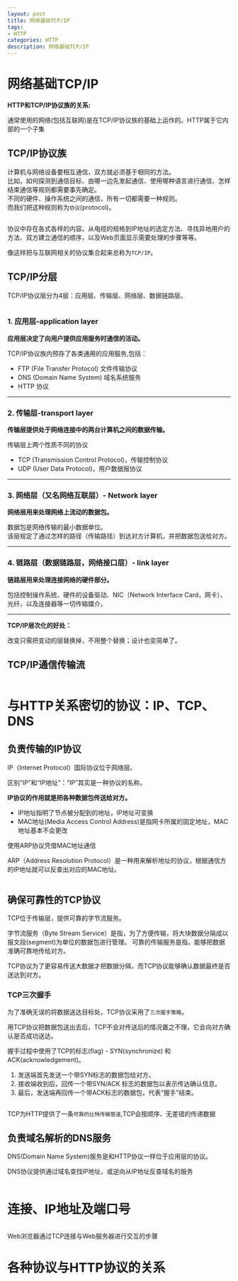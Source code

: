```yaml
---
layout: post
title: 网络基础TCP/IP
tags:
- HTTP
categories: HTTP
description: 网络基础TCP/IP
---
```


# 网络基础TCP/IP

**HTTP和TCP/IP协议族的关系:**

通常使用的网络(包括互联网)是在TCP/IP协议族的基础上运作的。HTTP属于它内部的一个子集

## TCP/IP协议族

计算机与网络设备要相互通信，双方就必须基于相同的方法。  
比如，如何探测到通信目标、由哪一边先发起通信、使用哪种语言进行通信、怎样结束通信等规则都需要事先确定。  
不同的硬件、操作系统之间的通信，所有一切都需要一种规则。  
而我们把这种规则称为`协议`(protocol)。  

<div class="rd">
    <img src="/assets/images/2017/10-11-12/10-28-1.png" alt="">
</div>

协议中存在各式各样的内容。从电缆的规格到IP地址的选定方法、寻找异地用户的方法、双方建立通信的顺序，以及Web页面显示需要处理的步骤等等。

像这样把与互联网相关的协议集合起来总称为`TCP/IP`。

## TCP/IP分层

TCP/IP协议层分为4层：应用层、传输层、网络层、数据链路层。

<div class="rd">
    <img src="/assets/images/2017/10-11-12/10-28-2.png" alt="">
</div>

### 1. 应用层-application layer

**应用层决定了向用户提供应用服务时通信的活动。**

TCP/IP协议族内预存了各类通用的应用服务,包括：

- FTP (File Transfer Protocol) 文件传输协议
- DNS (Domain Name System) 域名系统服务
- HTTP 协议

<hr>

### 2. 传输层-transport layer

**传输层提供处于网络连接中的两台计算机之间的数据传输。**

传输层上两个性质不同的协议

- TCP (Transmission Control Protocol)，传输控制协议
- UDP (User Data Protocol)，用户数据报协议

<hr>

### 3. 网络层（又名网络互联层）- Network layer 

**网络层用来处理网络上流动的数据包。**

数据包是网络传输的最小数据单位。  
该层规定了通过怎样的路径（传输路径）到达对方计算机，并把数据包送给对方。

<hr>

### 4. 链路层（数据链路层，网络接口层）- link layer

**链路层用来处理连接网络的硬件部分。**

包括控制操作系统、硬件的设备驱动、NIC（Network Interface Card，网卡）、光纤，以及连接器等一切传输媒介。

<hr>

**TCP/IP层次化的好处：**

改变只需把变动的层替换掉，不用整个替换；设计也变简单了。

## TCP/IP通信传输流

<div class="rd">
    <img src="/assets/images/2017/10-11-12/10-28-3.png" alt="">
</div>

# 与HTTP关系密切的协议：IP、TCP、DNS

## 负责传输的IP协议

IP（Internet Protocol）国际协议位于网络层。

区别“IP”和“IP地址”：“IP”其实是一种协议的名称。

**IP协议的作用就是把各种数据包传送给对方。**

- IP地址指明了节点被分配到的地址，IP地址可变换  
- MAC地址(Media Access Control Address)是指网卡所属的固定地址，MAC地址基本不会更改

使用ARP协议凭借MAC地址通信

ARP（Address Resolution Protocol）是一种用来解析地址的协议，根据通信方的IP地址就可以反查出对应的MAC地址。

<div class="rd">
    <img src="/assets/images/2017/10-11-12/10-28-4.png" alt="">
</div>

## 确保可靠性的TCP协议

TCP位于传输层，提供可靠的字节流服务。

字节流服务（Byte Stream Service）是指，为了方便传输，将大块数据分隔成以报文段(segment)为单位的数据包进行管理。
可靠的传输服务是指，能够把数据准确可靠地传给对方。

TCP协议为了更容易传送大数据才把数据分隔，而TCP协议能够确认数据最终是否送达到对方。

### TCP三次握手

为了准确无误的将数据送达目标处，TCP协议采用了`三次握手策略`。

用TCP协议把数据包送出去后，TCP不会对传送后的情况置之不理，它会向对方确认是否成功送达。

握手过程中使用了TCP的标志(flag) - SYN(synchronize) 和 ACK(acknowledgement)。

1. 发送端首先发送一个带SYN标志的数据包给对方。  
2. 接收端收到后，回传一个带SYN/ACK 标志的数据包以表示传达确认信息。  
3. 最后，发送端再回传一个带ACK标志的数据包，代表“握手”结束。  

<div class="rd">
    <img src="/assets/images/2017/10-11-12/10-28-5.png" alt="">
</div>

TCP为HTTP提供了一条`可靠的比特传输管道`,TCP会按顺序、无差错的传递数据

## 负责域名解析的DNS服务

DNS(Domain Name System)服务是和HTTP协议一样位于应用层的协议。

DNS协议提供通过域名查找IP地址，或逆向从IP地址反查域名的服务

<div class="rd">
    <img src="/assets/images/2017/10-11-12/10-28-6.png" alt="">
</div>

# 连接、IP地址及端口号

<div class="rd">
    <img src="/assets/images/2017/10-11-12/10-28-7.png" alt="">
</div>

Web浏览器通过TCP连接与Web服务器进行交互的步骤

# 各种协议与HTTP协议的关系

<div class="rd">
    <img src="/assets/images/2017/10-11-12/10-28-8.png" alt="">
</div>



